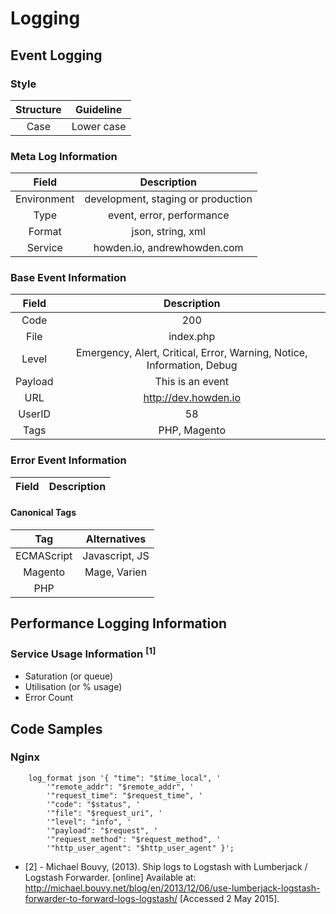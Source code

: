 # Logging

## Event Logging
### Style
| Structure | Guideline      |
|:---------:|:--------------:|
| Case      | Lower case     |

### Meta Log Information
| Field       | Description                          |
|:-----------:|:------------------------------------:|
| Environment | development, staging or production   |
| Type        | event, error, performance            |
| Format      | json, string, xml                    |
| Service     | howden.io, andrewhowden.com          |

### Base Event Information
| Field       | Description                                                            |
|:-----------:|:----------------------------------------------------------------------:|
| Code        | 200                                                                    |
| File        | index.php                                                              |
| Level       | Emergency, Alert, Critical, Error, Warning, Notice, Information, Debug |
| Payload     | This is an event                                                       |
| URL         | http://dev.howden.io                                                   |
| UserID      | 58                                                                     |
| Tags        | PHP, Magento                                                           |

### Error Event Information
| Field       | Description                                                              |
|:-----------:|:------------------------------------------------------------------------:|

#### Canonical Tags
| Tag        | Alternatives   |
|:----------:|:--------------:|
| ECMAScript | Javascript, JS |
| Magento    | Mage, Varien   |
| PHP        |                |

## Performance Logging Information

### Service Usage Information <sup>[1]</sup>
 - Saturation (or queue)
 - Utilisation (or % usage)
 - Error Count

## Code Samples
 
### Nginx
``` 
    log_format json '{ "time": "$time_local", '
        '"remote_addr": "$remote_addr", '
        '"request_time": "$request_time", '
        '"code": "$status", '
        '"file": "$request_uri", '
        '"level": "info", '
        '"payload": "$request", '
        '"request_method": "$request_method", '
        '"http_user_agent": "$http_user_agent" }';
```

- [2] - Michael Bouvy, (2013). Ship logs to Logstash with Lumberjack / Logstash Forwarder. [online] Available at: http://michael.bouvy.net/blog/en/2013/12/06/use-lumberjack-logstash-forwarder-to-forward-logs-logstash/ [Accessed 2 May 2015].

